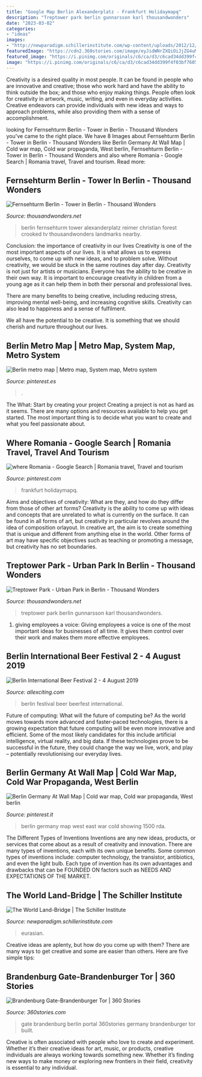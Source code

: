 ```yaml
---
title: "Google Map Berlin Alexanderplatz - Frankfurt Holidaymapq"
description: "Treptower park berlin gunnarsson karl thousandwonders"
date: "2023-03-02"
categories:
- "ideas"
images:
- "http://newparadigm.schillerinstitute.com/wp-content/uploads/2012/12/WLB_EN_website_Bueso1.jpg?x25739"
featuredImage: "https://cdn2.360stories.com/image/eyJidWNrZXQiOiJjZG4uMzYwc3Rvcmllcy5jb20iLCJrZXkiOiJ1cGxvYWRzXC9waWN0dXJlc1wvMTUwNzAzNjc2OWYyMzM3NDQxZTJjYTU1OTQ0YjJlZTI5YWQyODcwOTIzLmpwZWciLCJlZGl0cyI6eyJyZXNpemUiOnsid2lkdGgiOjEyMDAsImhlaWdodCI6NjMwLCJmaXQiOiJjb3ZlciJ9fX0="
featured_image: "https://i.pinimg.com/originals/c6/ca/d3/c6cad34dd399f4f03bf760522498607a.jpg"
image: "https://i.pinimg.com/originals/c6/ca/d3/c6cad34dd399f4f03bf760522498607a.jpg"
---
```



Creativity is a desired quality in most people. It can be found in people who are innovative and creative; those who work hard and have the ability to think outside the box; and those who enjoy making things. People often look for creativity in artwork, music, writing, and even in everyday activities. Creative endeavors can provide individuals with new ideas and ways to approach problems, while also providing them with a sense of accomplishment.

	

		
looking for Fernsehturm Berlin - Tower in Berlin - Thousand Wonders you've came to the right place. We have 8 Images about Fernsehturm Berlin - Tower in Berlin - Thousand Wonders like Berlin Germany At Wall Map | Cold war map, Cold war propaganda, West berlin, Fernsehturm Berlin - Tower in Berlin - Thousand Wonders and also where Romania - Google Search | Romania travel, Travel and tourism. Read more:
		
    
## Fernsehturm Berlin - Tower In Berlin - Thousand Wonders

<img loading=lazy src="https://static.thousandwonders.net/Fernsehturm.Berlin.640.14122.jpg" onerror="this.onerror=null;this.src='https://tse4.mm.bing.net/th?id=OIP.XnTk9XGbPiPPWD9ZilQrOgHaLH&amp;pid=15.1';" alt="Fernsehturm Berlin - Tower in Berlin - Thousand Wonders">

_Source: thousandwonders.net_

>berlin fernsehturm tower alexanderplatz reimer christian forest crooked tv thousandwonders landmarks nearby. 

	

Conclusion: the importance of creativity in our lives
Creativity is one of the most important aspects of our lives. It is what allows us to express ourselves, to come up with new ideas, and to problem solve. Without creativity, we would be stuck in the same routines day after day.
Creativity is not just for artists or musicians. Everyone has the ability to be creative in their own way. It is important to encourage creativity in children from a young age as it can help them in both their personal and professional lives.

There are many benefits to being creative, including reducing stress, improving mental well-being, and increasing cognitive skills. Creativity can also lead to happiness and a sense of fulfilment.

We all have the potential to be creative. It is something that we should cherish and nurture throughout our lives.

    
## Berlin Metro Map | Metro Map, System Map, Metro System

<img loading=lazy src="https://i.pinimg.com/originals/c6/ca/d3/c6cad34dd399f4f03bf760522498607a.jpg" onerror="this.onerror=null;this.src='https://tse1.mm.bing.net/th?id=OIP.Hbq0cov59IAg7eQY18W3ywHaFW&amp;pid=15.1';" alt="Berlin metro map | Metro map, System map, Metro system">

_Source: pinterest.es_

>. 

	

The What: Start by creating your project
Creating a project is not as hard as it seems. There are many options and resources available to help you get started. The most important thing is to decide what you want to create and what you feel passionate about.

    
## Where Romania - Google Search | Romania Travel, Travel And Tourism

<img loading=lazy src="https://i.pinimg.com/originals/c1/50/34/c15034588b8d938343c774e475386299.png" onerror="this.onerror=null;this.src='https://tse3.mm.bing.net/th?id=OIP.oByeT6G0b8m-9udZ_oFd7AHaDg&amp;pid=15.1';" alt="where Romania - Google Search | Romania travel, Travel and tourism">

_Source: pinterest.com_

>frankfurt holidaymapq. 

	

Aims and objectives of creativity: What are they, and how do they differ from those of other art forms?
Creativity is the ability to come up with ideas and concepts that are unrelated to what is currently on the surface. It can be found in all forms of art, but creativity in particular revolves around the idea of composition orlayout. In creative art, the aim is to create something that is unique and different from anything else in the world. Other forms of art may have specific objectives such as teaching or promoting a message, but creativity has no set boundaries.

    
## Treptower Park - Urban Park In Berlin - Thousand Wonders

<img loading=lazy src="http://static.thousandwonders.net/Treptower.Park.640.20695.jpg" onerror="this.onerror=null;this.src='https://tse3.mm.bing.net/th?id=OIP.Oc6k_q6BTcjjrnd2VAWaHgHaE7&amp;pid=15.1';" alt="Treptower Park - Urban Park in Berlin - Thousand Wonders">

_Source: thousandwonders.net_

>treptower park berlin gunnarsson karl thousandwonders. 

	

1. giving employees a voice: Giving employees a voice is one of the most important ideas for businesses of all time. It gives them control over their work and makes them more effective employees.

    
## Berlin International Beer Festival 2 - 4 August 2019

<img loading=lazy src="https://allexciting.com/wp-content/uploads/2015/01/beerfest_berlin03.jpg" onerror="this.onerror=null;this.src='https://tse3.mm.bing.net/th?id=OIP.kqv2tuCXeuXgo4e9do9OkQHaFC&amp;pid=15.1';" alt="Berlin International Beer Festival 2 - 4 August 2019">

_Source: allexciting.com_

>berlin festival beer beerfest international. 

	

Future of computing: What will the future of computing be?
As the world moves towards more advanced and faster-paced technologies, there is a growing expectation that future computing will be even more innovative and efficient. Some of the most likely candidates for this include artificial intelligence, virtual reality, and big data. If these technologies prove to be successful in the future, they could change the way we live, work, and play – potentially revolutionising our everyday lives.

    
## Berlin Germany At Wall Map | Cold War Map, Cold War Propaganda, West Berlin

<img loading=lazy src="https://i.pinimg.com/originals/5a/91/ea/5a91eac8e11d4a22ab69e1e45213eeeb.jpg" onerror="this.onerror=null;this.src='https://tse3.mm.bing.net/th?id=OIP.NXAxJcFF23XzwyFQTkoj8AHaE8&amp;pid=15.1';" alt="Berlin Germany At Wall Map | Cold war map, Cold war propaganda, West berlin">

_Source: pinterest.it_

>berlin germany map west east war cold showing 1500 rda. 

	

The Different Types of Inventions
Inventions are any new ideas, products, or services that come about as a result of creativity and innovation. There are many types of inventions, each with its own unique benefits. Some common types of inventions include: computer technology, the transistor, antibiotics, and even the light bulb. Each type of invention has its own advantages and drawbacks that can be FOUNDED ON factors such as NEEDS AND EXPECTATIONS OF THE MARKET.

    
## The World Land-Bridge | The Schiller Institute

<img loading=lazy src="http://newparadigm.schillerinstitute.com/wp-content/uploads/2012/12/WLB_EN_website_Bueso1.jpg?x25739" onerror="this.onerror=null;this.src='https://tse2.mm.bing.net/th?id=OIP.v_CQf3uOsYi0eM-qHZtZxwHaF8&amp;pid=15.1';" alt="The World Land-Bridge | The Schiller Institute">

_Source: newparadigm.schillerinstitute.com_

>eurasian. 

	

Creative ideas are aplenty, but how do you come up with them? There are many ways to get creative and some are easier than others. Here are five simple tips: 

    
## Brandenburg Gate-Brandenburger Tor | 360 Stories

<img loading=lazy src="https://cdn2.360stories.com/image/eyJidWNrZXQiOiJjZG4uMzYwc3Rvcmllcy5jb20iLCJrZXkiOiJ1cGxvYWRzXC9waWN0dXJlc1wvMTUwNzAzNjc2OWYyMzM3NDQxZTJjYTU1OTQ0YjJlZTI5YWQyODcwOTIzLmpwZWciLCJlZGl0cyI6eyJyZXNpemUiOnsid2lkdGgiOjEyMDAsImhlaWdodCI6NjMwLCJmaXQiOiJjb3ZlciJ9fX0=" onerror="this.onerror=null;this.src='https://tse4.mm.bing.net/th?id=OIP.zQOC3eIyRmd3Z8FfYDuuHgHaD4&amp;pid=15.1';" alt="Brandenburg Gate-Brandenburger Tor | 360 Stories">

_Source: 360stories.com_

>gate brandenburg berlin portal 360stories germany brandenburger tor built. 

	

Creative is often associated with people who love to create and experiment. Whether it’s their creative ideas for art, music, or products, creative individuals are always working towards something new. Whether it’s finding new ways to make money or exploring new frontiers in their field, creativity is essential to any individual.

